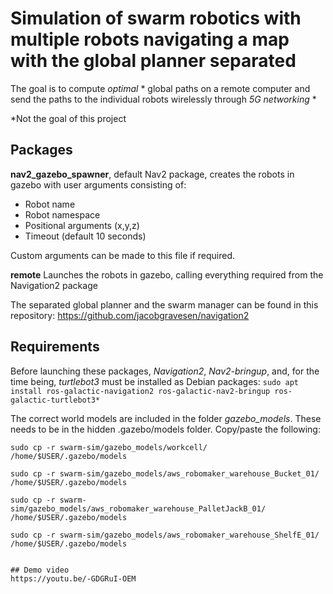 # Simulation of **swarm robotics** with multiple robots navigating a map with the global planner separated

The goal is to compute *optimal* * global paths on a remote computer and send the paths to the individual robots wirelessly through *5G networking* *

*Not the goal of this project

## Packages

**nav2_gazebo_spawner**, default Nav2 package, creates the robots in gazebo with user arguments consisting of:
- Robot name
- Robot namespace
- Positional arguments (x,y,z)
- Timeout (default 10 seconds)

Custom arguments can be made to this file if required.

**remote** Launches the robots in gazebo, calling everything required from the Navigation2 package 

The separated global planner and the swarm manager can be found in this repository: https://github.com/jacobgravesen/navigation2

## Requirements

Before launching these packages, *Navigation2*, *Nav2-bringup*, and, for the time being, *turtlebot3* must be installed as Debian packages:
    `sudo apt install ros-galactic-navigation2 ros-galactic-nav2-bringup ros-galactic-turtlebot3*`

The correct world models are included in the folder *gazebo_models*. These needs to be in the hidden .gazebo/models folder. Copy/paste the following:

    sudo cp -r swarm-sim/gazebo_models/workcell/ /home/$USER/.gazebo/models

    sudo cp -r swarm-sim/gazebo_models/aws_robomaker_warehouse_Bucket_01/ /home/$USER/.gazebo/models

    sudo cp -r swarm-sim/gazebo_models/aws_robomaker_warehouse_PalletJackB_01/ /home/$USER/.gazebo/models

    sudo cp -r swarm-sim/gazebo_models/aws_robomaker_warehouse_ShelfE_01/ /home/$USER/.gazebo/models
    
    
    ## Demo video
    https://youtu.be/-GDGRuI-OEM
    

